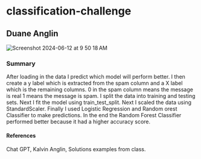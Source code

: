 # classification-challenge
## Duane Anglin

![Screenshot 2024-06-12 at 9 50 18 AM](https://github.com/Enaud29/CryptoClustering/assets/161158238/a0b64168-fe0c-4677-9925-98a031b3f396)

### Summary
After loading in the data I predict which model will perform better. I then create a y label which is extracted from the spam column and a X label which is the remaining columns. 0 in the spam column means the message is real 1 means the message is spam. I split the data into training and testing sets. Next I fit the model using train_test_split. Next I scaled the data using StandardScaler. Finally I used Logistic Regression and Random orest Classifier to make predictions. In the end the Random Forest Classifier performed better because it had a higher accuracy score.




#### References
Chat GPT, Kalvin Anglin, Solutions examples from class.
